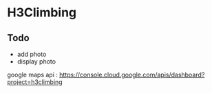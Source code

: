 # H3Climbing

## Todo

<ul>
    <li>add photo</li>
    <li>display photo</li>
</ul>

google maps api : https://console.cloud.google.com/apis/dashboard?project=h3climbing